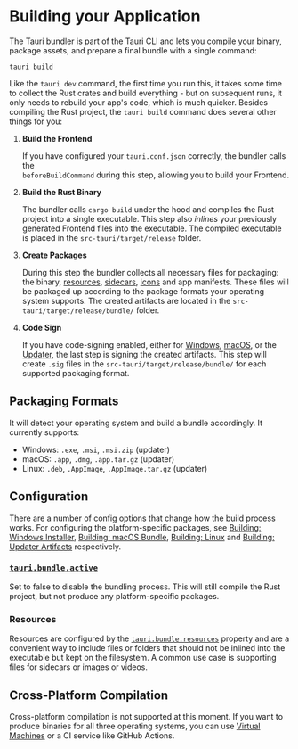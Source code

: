 # Building your Application

The Tauri bundler is part of the Tauri CLI and lets you compile your
binary, package assets, and prepare a final bundle with a single
command:

```console
tauri build
```

Like the `tauri dev` command, the first time you run this, it takes
some time to collect the Rust crates and build everything - but on
subsequent runs, it only needs to rebuild your app's code, which is
much quicker. Besides compiling the Rust project, the `tauri build`
command does several other things for you:

1. **Build the Frontend**

   If you have configured your `tauri.conf.json` correctly, the
   bundler calls the <br> `beforeBuildCommand` during this step,
   allowing you to build your Frontend.

2. **Build the Rust Binary**

   The bundler calls `cargo build` under the hood and compiles the
   Rust project into a single executable. This step also _inlines_
   your previously generated Frontend files into the executable. The
   compiled executable is placed in the `src-tauri/target/release`
   folder.

3. **Create Packages**

   During this step the bundler collects all necessary files for
   packaging: the binary, [resources], [sidecars], [icons] and app
   manifests. These files will be packaged up according to the package
   formats your operating system supports. The created artifacts are
   located in the `src-tauri/target/release/bundle/` folder.

4. **Code Sign**

   If you have code-signing enabled, either for
   [Windows][windows code signing], [macOS][macos code signing], or
   the [Updater][signing updates], the last step is signing the
   created artifacts. This step will create `.sig` files in the
   `src-tauri/target/release/bundle/` for each supported packaging
   format.

## Packaging Formats

It will detect your operating system and build a bundle accordingly.
It currently supports:

- Windows: `.exe`, `.msi`, `.msi.zip` (updater)
  <!-- TODO: Don't mention .exe as it is only re-distributable under really specific requirements -->
- macOS: `.app`, `.dmg`, `.app.tar.gz` (updater)
- Linux: `.deb`, `.AppImage`, `.AppImage.tar.gz` (updater)

## Configuration

There are a number of config options that change how the build process
works. For configuring the platform-specific packages, see [Building:
Windows Installer], [Building: macOS Bundle], [Building: Linux] and
[Building: Updater Artifacts] respectively.

### [`tauri.bundle.active`]

Set to false to disable the bundling process. This will still compile
the Rust project, but not produce any platform-specific packages.

### Resources

Resources are configured by the [`tauri.bundle.resources`] property
and are a convenient way to include files or folders that should not
be inlined into the executable but kept on the filesystem. A common
use case is supporting files for sidecars or images or videos.

## Cross-Platform Compilation

Cross-platform compilation is not supported at this moment. If you
want to produce binaries for all three operating systems, you can use
[Virtual Machines] or a CI service like GitHub Actions.

[building: windows installer]: windows-installer.md
[building: macos bundle]: macos-bundle.md
[building: linux]: linux.md
[building: updater artifacts]: updater-artifacts.md
[`tauri.bundle.active`]: /docs/api/config#tauri.bundle.active
[`tauri.bundle.resources`]: /docs/api/config#tauri.bundle.resources
[resources]: /docs/api/config#tauri.bundle.resources
[sidecars]: /docs/api/config#tauri.bundle.externalBin
[icons]: icons.md
[windows code signing]: ../distribution/windows.md#code-signing
[macos code signing]: ../distributing/macos.md#code-signing
[signing updates]: ../distributing/updater.md#signing-updates
[virtual machines]: ../development/vms.md
